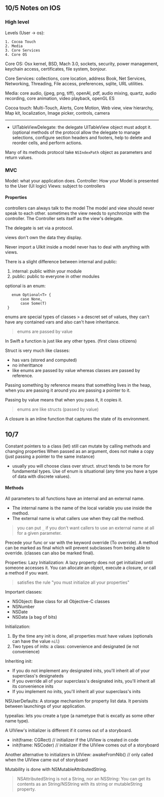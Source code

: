 10/5 Notes on IOS
--------
### High level

Levels (User -> os):

	1. Cocoa Touch
	2. Media
	3. Core Services
	4. Core OS


Core OS: Osx kernel, BSD, Mach 3.0, sockets, security, power management, keychain access, certificates, file system, bonjour.

Core Services: collections, core location, address Book, Net Services, Networking, Threading, File access, preferences, sqlite, URL utilities.

Media: core audio, (jpeg, png, tiff), openAl, pdf, audio mixing, quartz, audio recording, core animation, video playback, openGL ES

Cocoa touch: Multi-Touch, Alerts, Core Motion, Web view, view hierarchy, Map kit, localization, Image picker, controls, camera

-----
- UITableViewDelegate: the delegate UITableView object must adopt it. (optional methods of the protocol allow the delegate to manage selections, configure section headers and footers, help to delete and reorder cells, and perform actions.

Many of its methods protocol take `NSIndexPath` object as parameters and return values.

### MVC

Model: what your application does.
Controller: How your Model is presented to the User (UI logic)
Views: subject to controllers

#### Properties
controllers can always talk to the model
The model and view should never speak to each other.
sometimes the view needs to synchronize with the controller.
The Controller sets itself as the view's delegate.

The delegate is set via a protocol.

views don't own the data they display.

Never import a UIkit inside a model never has to deal with anything with views.

There is a slight difference between internal and public:
1. internal: public within your module
2. public: public to everyone in other modules

optional is an enum:
```
   enum Optional<T> {
       case None,
       case Some(T)
 }
```

enums are special types of classes > a descret set of values, they can't have any contained vars and also can't have inheritance.

> enums are passed by value

In Swift a function is just like any other types. (first class citizens)

Struct is very much like classes:
* has vars (stored and computed)
* no inherittance
* like enums are passed by value whereas classes are passed by reference.

Passing something by reference means that something lives in the heap, when you are passing it around you are passing a pointer to it.

Passing by value means that when you pass it, it copies it.

> enums are like structs (passed by value)

A closure is an inline function that captures the state of its environment.

10/7
------


Constant pointers to a class (let) still can mutate by calling methods and changing properties When passed as an argument, does not make a copy (just passing a pointer to the same instance)

* usually you will choose class over struct. struct tends to be more for fundamental types. Use of enum is situational (any time you have a type of data with discrete values).

#### Methods
All parameters to all functions have an internal and an external name.

* The internal name is the name of the local variable you use inside the method.
* The external name is what callers use when they call the method.

> you can put `_` if you don't want callers to use an external name at all for a given parameter.

Precede your func or var with the keyword override (To override).
A method can be marked as final which will prevent subclasses from being able to override. (classes can also be marked final).


Properties: 
Lazy Initialization: A lazy property does not get initialized until someone accesses it. You can allocate an object, execute a closure, or call a method if you want.

> satisfies the rule "you must initialize all your properties"

Important classes: 

* NSObject: Base class for all Objective-C classes
* NSNumber
* NSDate
* NSData (a bag of bits)

Initialization:

1. By the time any init is done, all properties must have values (optionals can have the value `nil`)
2. Two types of inits: a class: convenience and designated (ie not convenience)

Inheriting init:

* If you do not implement any designated inits, you'll inherit all of your superclass's designateds
* If you override all of your superclass's designated inits, you'll inherit all its convenience inits
* If you implement no inits, you'll inherit all your superclass's inits

NSUserDefaults: A storage mechanism for property list data. It persists between launchings of your application.

typealias: lets you create a type (a nametype that is excatly as some other name type).

A UIView's initializer is different if it comes out of a storyboard.

* init(frame: CGRect) // initializer if the UIVIew is created in code
* init(frame: NSCoder) // initializer if the UIView comes out of a storyboard

Another alternative to initializers in UIView: awakeFromNib() // only called when  the UIView came out of storyboard

Mutability is done with NSMutableAttributedString.

> NSAttributedString is not a String, nor an NSString: You can get its contents as an String/NSString with its string or mutableString property.
